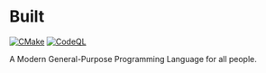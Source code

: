 # Built
[![CMake](https://github.com/Mizan-Al-Sabbih/built/actions/workflows/cmake.yml/badge.svg)](https://github.com/Mizan-Al-Sabbih/built/actions/workflows/cmake.yml) [![CodeQL](https://github.com/Mizan-Al-Sabbih/built/actions/workflows/codeql-analysis.yml/badge.svg)](https://github.com/Mizan-Al-Sabbih/built/actions/workflows/codeql-analysis.yml)

A Modern General-Purpose Programming Language for all people.

